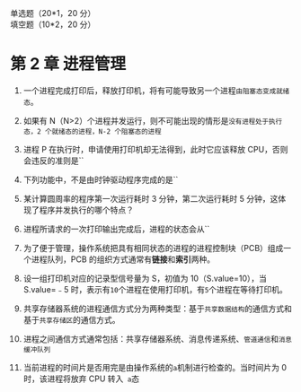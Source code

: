 单选题（20\*1，20 分）  
填空题（10\*2，20 分）

# 第 2 章 进程管理

1. 一个进程完成打印后，释放打印机，将有可能导致另一个进程`由阻塞态变成就绪态`。

2. 如果有 N（N>2）个进程并发运行，则不可能出现的情形是`没有进程处于执行态，2 个就绪态的进程，N-2 个阻塞态的进程`

3. 进程 P 在执行时，申请使用打印机却无法得到，此时它应该释放 CPU，否则会违反的准则是``
4. 下列功能中，不是由时钟驱动程序完成的是``
5. 某计算圆周率的程序第一次运行耗时 3 分钟，第二次运行耗时 5 分钟，这体现了程序并发执行的哪个特点？
6. 进程所请求的一次打印输出完成后，进程的状态会从``
7. 为了便于管理，操作系统把具有相同状态的进程的进程控制块（PCB）组成一个进程队列，PCB 的组织方式通常有**链接**和**索引**两种。

8. 设一组打印机对应的记录型信号量为 S，初值为 10（S.value=10），当 S.value=﹣5 时，表示有`10`个进程在使用打印机，有`5`个进程在等待打印机。

9. 共享存储器系统的进程通信方式分为两种类型：基于`共享数据结构`的通信方式和基于`共享存储区`的通信方式。

10. 进程之间通信方式通常包括：共享存储器系统、消息传递系统、`管道通信`和`消息缓冲队列`

11. 当前进程的时间片是否用完是由操作系统的`a`机制进行检查的。当时间片为 0 时，该进程将放弃 CPU 转入` a`态
